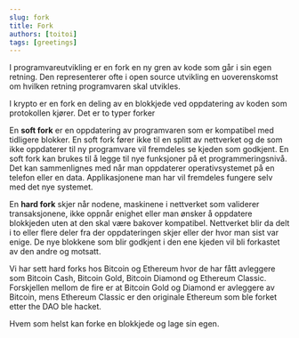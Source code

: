 ```yaml
---
slug: fork
title: Fork
authors: [toitoi]
tags: [greetings]
---
```


I programvareutvikling er en fork en ny gren av kode som går i sin egen retning. Den representerer ofte i open source utvikling en uoverenskomst om hvilken retning programvaren skal utvikles. 

I krypto er en fork en deling av en blokkjede ved oppdatering av koden som protokollen kjører. Det er to typer forker

En **soft fork** er en oppdatering av programvaren som er kompatibel med tidligere blokker. En soft fork fører ikke til en splitt av nettverket og de som ikke oppdaterer til ny programvare vil fremdeles se kjeden som godkjent. En soft fork kan brukes til å legge til nye funksjoner på et programmeringsnivå. Det kan sammenlignes med når man oppdaterer operativsystemet på en telefon eller en data. Applikasjonene man har vil fremdeles fungere selv med det nye systemet.

En **hard fork** skjer når nodene, maskinene i nettverket som validerer transaksjonene, ikke oppnår enighet eller man ønsker å oppdatere blokkjeden uten at den skal være bakover kompatibel. Nettverket blir da delt i to eller flere deler fra der oppdateringen skjer eller der hvor man sist var enige. De nye blokkene som blir godkjent i den ene kjeden vil bli forkastet av den andre og motsatt. 

Vi har sett hard forks hos Bitcoin og Ethereum hvor de har fått avleggere som Bitcoin Cash, Bitcoin Gold, Bitcoin Diamond og Ethereum Classic. Forskjellen mellom de fire er at Bitcoin Gold og Diamond er avleggere av Bitcoin, mens Ethereum Classic er den originale Ethereum som ble forket etter the DAO ble hacket. 

Hvem som helst kan forke en blokkjede og lage sin egen.